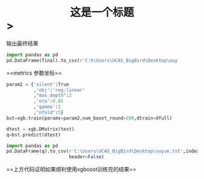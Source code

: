 # <center>这是一个标题</center>>

输出最终结果  

~~~python
import pandas as pd
pd.DataFrame(final).to_csv(r'C:h\Users\UCAS_BigBird\Desktop\ouy							  ue.txt',index=False,header=False)
~~~

==metrics  参数坐标==

~~~python
param2 = {'silent':True
          ,'obj':'reg:linear'
          ,"max_depth":2
          ,'eta':0.05
          ,'gamma':2
          ,"nfold":5}
bst=xgb.train(params=param2,num_boost_round=200,dtrain=dfull)

dtest = xgb.DMatrix(test)
q=bst.predict(dtest)

import pandas as pd
pd.DataFrame(q).to_csv(r'C:\Users\UCAS_BigBird\Desktop\ouyue.txt',index=False,
                       header=False)
~~~

==上方代码证明如果顺利使用xgboost训练完的结果==

